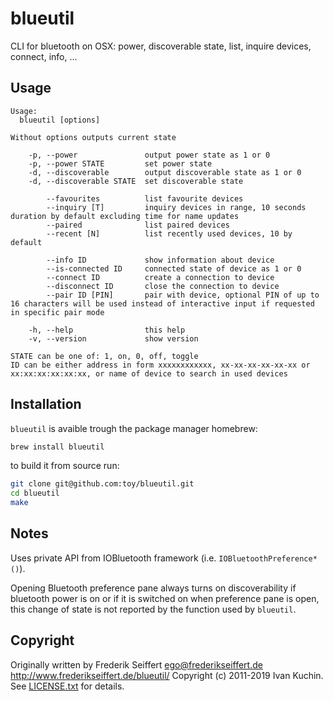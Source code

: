 # blueutil

CLI for bluetooth on OSX: power, discoverable state, list, inquire devices, connect, info, …

## Usage

```
Usage:
  blueutil [options]

Without options outputs current state

    -p, --power               output power state as 1 or 0
    -p, --power STATE         set power state
    -d, --discoverable        output discoverable state as 1 or 0
    -d, --discoverable STATE  set discoverable state

        --favourites          list favourite devices
        --inquiry [T]         inquiry devices in range, 10 seconds duration by default excluding time for name updates
        --paired              list paired devices
        --recent [N]          list recently used devices, 10 by default

        --info ID             show information about device
        --is-connected ID     connected state of device as 1 or 0
        --connect ID          create a connection to device
        --disconnect ID       close the connection to device
        --pair ID [PIN]       pair with device, optional PIN of up to 16 characters will be used instead of interactive input if requested in specific pair mode

    -h, --help                this help
    -v, --version             show version

STATE can be one of: 1, on, 0, off, toggle
ID can be either address in form xxxxxxxxxxxx, xx-xx-xx-xx-xx-xx or xx:xx:xx:xx:xx:xx, or name of device to search in used devices
```

## Installation

`blueutil` is avaible trough the package manager homebrew:

```sh
brew install blueutil
```

to build it from source run:

```sh
git clone git@github.com:toy/blueutil.git
cd blueutil
make
```

## Notes

Uses private API from IOBluetooth framework (i.e. `IOBluetoothPreference*()`).

Opening Bluetooth preference pane always turns on discoverability if bluetooth power is on or if it is switched on when preference pane is open, this change of state is not reported by the function used by `blueutil`.

## Copyright

Originally written by Frederik Seiffert ego@frederikseiffert.de http://www.frederikseiffert.de/blueutil/
Copyright (c) 2011-2019 Ivan Kuchin. See [LICENSE.txt](LICENSE.txt) for details.
